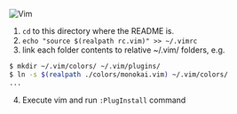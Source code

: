 ![Vim](https://www.vim.org/images/vim_header.gif)

1. `cd` to this directory where the README is.
2. `echo "source $(realpath rc.vim)" >> ~/.vimrc`
3. link each folder contents to relative ~/.vim/ folders, e.g.

  ```bash
  $ mkdir ~/.vim/colors/ ~/.vim/plugins/
  $ ln -s $(realpath ./colors/monokai.vim) ~/.vim/colors/
  ...
  ```
4. Execute vim and run `:PlugInstall` command

